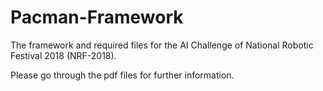 # Pacman-Framework

The framework and required files for the AI Challenge of National Robotic Festival 2018 (NRF-2018).

Please go through the pdf files for further information. 
